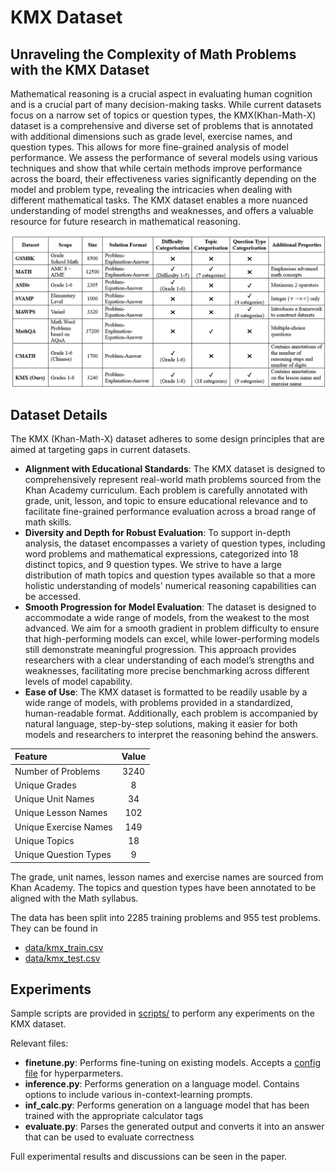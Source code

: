 # KMX Dataset
## Unraveling the Complexity of Math Problems with the KMX Dataset

Mathematical reasoning is a crucial aspect in evaluating human cognition and is a crucial part of many decision-making tasks. While current datasets focus on a narrow set of topics or question types, the KMX(Khan-Math-X) dataset is a comprehensive and diverse set of problems that is annotated with additional dimensions such as grade level, exercise names, and question types. This allows for more fine-grained analysis of model performance. We assess the performance of several models using various techniques and show that while certain methods improve performance across the board, their effectiveness varies significantly depending on the model and problem type, revealing the intricacies when dealing with different mathematical tasks. The KMX dataset enables a more nuanced understanding of model strengths and weaknesses, and offers a valuable resource for future research in mathematical reasoning.

<img align="center" src="dataset_comparison.png">

## Dataset Details
The KMX (Khan-Math-X) dataset adheres to some design principles that are aimed at targeting gaps in current datasets. 

- **Alignment with Educational Standards**: The KMX dataset is designed to comprehensively represent real-world math problems sourced from the Khan Academy curriculum. Each problem is carefully annotated with grade, unit, lesson, and topic to ensure educational relevance and to facilitate fine-grained performance evaluation across a broad range of math skills.
- **Diversity and Depth for Robust Evaluation**: To support in-depth analysis, the dataset encompasses a variety of question types, including word problems and mathematical expressions, categorized into 18 distinct topics, and 9 question types. We strive to have a large distribution of math topics and question types available so that a more holistic understanding of models' numerical reasoning capabilities can be accessed.
- **Smooth Progression for Model Evaluation**: The dataset is designed to accommodate a wide range of models, from the weakest to the most advanced. We aim for a smooth gradient in problem difficulty to ensure that high-performing models can excel, while lower-performing models still demonstrate meaningful progression. This approach provides researchers with a clear understanding of each model’s strengths and weaknesses, facilitating more precise benchmarking across different levels of model capability.
- **Ease of Use**: The KMX dataset is formatted to be readily usable by a wide range of models, with problems provided in a standardized, human-readable format. Additionally, each problem is accompanied by natural language, step-by-step solutions, making it easier for both models and researchers to interpret the reasoning behind the answers.

<center>

| Feature              | Value |
| :---------------- | :------: |
| Number of Problems        |   3240   |
| Unique Grades           |   8   |
| Unique Unit Names    |  34   |
| Unique Lesson Names    |  102   |
| Unique Exercise Names |  149   |
| Unique Topics           |   18   |
| Unique Question Types    |  9   |

</center>

The grade, unit names, lesson names and exercise names are sourced from Khan Academy. The topics and question types have been annotated to be aligned with the Math syllabus.

The data has been split into 2285 training problems and 955 test problems. They can be found in 
- [data/kmx_train.csv](data/kmx_train.csv)
- [data/kmx_test.csv](data/kmx_test.csv)


## Experiments
Sample scripts are provided in [scripts/](scripts/) to perform any experiments on the KMX dataset.

Relevant files:
- **finetune.py**: Performs fine-tuning on existing models. Accepts a [config file](scripts/finetune_config.json) for hyperparmeters.
- **inference.py**: Performs generation on a language model. Contains options to include various in-context-learning prompts.
- **inf_calc.py**: Performs generation on a language model that has been trained with the appropriate calculator tags
- **evaluate.py**: Parses the generated output and converts it into an answer that can be used to evaluate correctness

Full experimental results and discussions can be seen in the paper.

